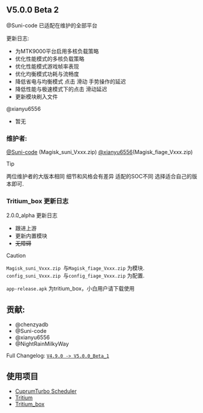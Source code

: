 ## V5.0.0 Beta 2
@Suni-code
已适配在维护的全部平台

更新日志:
- 为MTK9000平台启用多核负载策略
- 优化性能模式的多核负载策略
- 优化性能模式游戏帧率表现
- 优化均衡模式功耗与流畅度
- 降低省电与均衡模式 点击 滑动 手势操作的延迟
- 降低性能与极速模式下的点击 滑动延迟
- 更新模块刷入文件

@xianyu6556
- 暂无

### 维护者:
[@Suni-code](https://github.com/Suni-code) (Magisk_suni_Vxxx.zip)
[@xianyu6556](https://github.com/xianyu6556)(Magisk_fiage_Vxxx.zip)

> [!TIP]
> 两位维护者的大版本相同 细节和风格会有差异 适配的SOC不同 选择适合自己的版本即可.

### Tritium_box 更新日志
 2.0.0_alpha 更新日志

- 跟进上游
- 更新内置模块
- ~~无障碍~~

> [!CAUTION]  
> `Magisk_suni_Vxxx.zip `与`Magisk_fiage_Vxxx.zip` 为模块.
> `config_suni_Vxxx.zip `与`config_fiage_Vxxx.zip` 为配置.
> 
> `app-release.apk` 为tritium_box，小白用户请下载使用



## 贡献:
- @chenzyadb 
- @Suni-code
- @xianyu6556
- @NightRainMilkyWay

Full Changelog: [`V4.9.0 -> V5.0.0_Beta_1`](https://github.com/TimeBreeze/Tritium/commits/main/)

## 使用项目
- [CuprumTurbo Scheduler](https://github.com/chenzyadb/CuprumTurbo-Scheduler)
- [Tritium](https://github.com/TimeBreeze/Tritium)
- [Tritium_box](https://github.com/TimeBreeze/Tritium_box)
